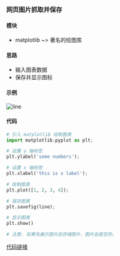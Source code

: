 ### 网页图片抓取并保存

#### 模块
+ matplotlib ~> 著名的绘图库

#### 思路
+ 输入图表数据
+ 保存并显示图标

#### 示例

![line][1]

#### 代码

```python
# 引入 matplotlib 绘制图表
import matplotlib.pyplot as plt;

# 设置 y 轴标签
plt.ylabel('some numbers');

# 设置 x 轴标签
plt.xlabel('this is x label');

# 绘制图表
plt.plot([1, 2, 3, 4]);

# 保存图表
plt.savefig(line);

# 显示图表
plt.show()

# 注意: 如果先展示图片后存储图片，图片会是空的。
```
[代码链接][2]

[1]: https://github.com/udtrokia/Graph-The-Rainbow/blob/master/assets/images/line.png?raw=true
[2]: https://github.com/udtrokia/Graph-The-Rainbow/blob/master/chart/descartes.py
